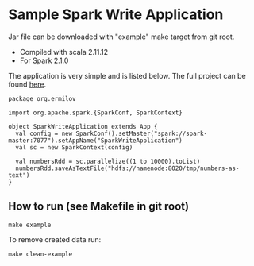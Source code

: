 # Sample Spark Write Application

Jar file can be downloaded with "example" make target from git root.

* Compiled with scala 2.11.12
* For Spark 2.1.0

The application is very simple and is listed below. The full project can be found [here](https://github.com/earthquakesan/SparkWriteApplication).
```
package org.ermilov

import org.apache.spark.{SparkConf, SparkContext}

object SparkWriteApplication extends App {
  val config = new SparkConf().setMaster("spark://spark-master:7077").setAppName("SparkWriteApplication")
  val sc = new SparkContext(config)

  val numbersRdd = sc.parallelize((1 to 10000).toList)
  numbersRdd.saveAsTextFile("hdfs://namenode:8020/tmp/numbers-as-text")
}
```

## How to run (see Makefile in git root)
```
make example
```

To remove created data run:
```
make clean-example
```

